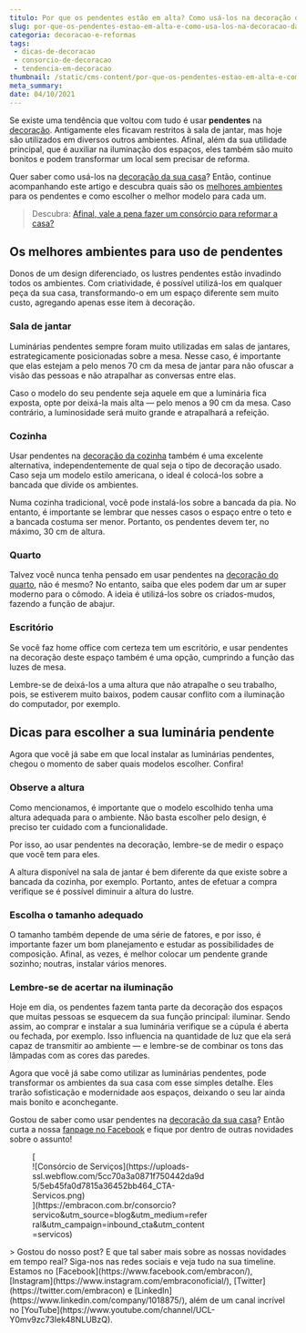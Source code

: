 ```yaml
---
titulo: Por que os pendentes estão em alta? Como usá-los na decoração da casa?
slug: por-que-os-pendentes-estao-em-alta-e-como-usa-los-na-decoracao-da-casa
categoria: decoracao-e-reformas
tags:
 - dicas-de-decoracao
 - consorcio-de-decoracao
 - tendencia-em-decoracao
thumbnail: /static/cms-content/por-que-os-pendentes-estao-em-alta-e-como-usa-los-na-decoracao-da-casa.jpeg
meta_summary: 
date: 04/10/2021
---
```

Se existe uma tendência que voltou com tudo é usar **pendentes** na [decoração](https://www.embracon.com.br/blog/quais-sao-as-caracteristicas-do-estilo-de-decoracao-classica). Antigamente eles ficavam restritos à sala de jantar, mas hoje são utilizados em diversos outros ambientes. Afinal, além da sua utilidade principal, que é auxiliar na iluminação dos espaços, eles também são muito bonitos e podem transformar um local sem precisar de reforma.

Quer saber como usá-los na [decoração da sua casa](https://www.embracon.com.br/blog/estilos-de-decoracao-conheca-os-principais-e-identifique-o-seu)? Então, continue acompanhando este artigo e descubra quais são os [melhores ambientes](https://www.embracon.com.br/blog/5-dicas-para-escolher-os-pisos-de-cada-ambiente-da-casa) para os pendentes e como escolher o melhor modelo para cada um.

> Descubra: [Afinal, vale a pena fazer um consórcio para reformar a casa?](https://www.embracon.com.br/blog/afinal-vale-a-pena-fazer-um-consorcio-para-reformar-a-casa)

Os melhores ambientes para uso de pendentes
-------------------------------------------

Donos de um design diferenciado, os lustres pendentes estão invadindo todos os ambientes. Com criatividade, é possível utilizá-los em qualquer peça da sua casa, transformando-o em um espaço diferente sem muito custo, agregando apenas esse item à decoração.

### Sala de jantar

Luminárias pendentes sempre foram muito utilizadas em salas de jantares, estrategicamente posicionadas sobre a mesa. Nesse caso, é importante que elas estejam a pelo menos 70 cm da mesa de jantar para não ofuscar a visão das pessoas e não atrapalhar as conversas entre elas.

Caso o modelo do seu pendente seja aquele em que a luminária fica exposta, opte por deixá-la mais alta — pelo menos a 90 cm da mesa. Caso contrário, a luminosidade será muito grande e atrapalhará a refeição.

### Cozinha

Usar pendentes na [decoração da cozinha](https://www.embracon.com.br/blog/vai-reformar-a-cozinha-confira-as-tendencias) também é uma excelente alternativa, independentemente de qual seja o tipo de decoração usado. Caso seja um modelo estilo americana, o ideal é colocá-los sobre a bancada que divide os ambientes.

Numa cozinha tradicional, você pode instalá-los sobre a bancada da pia. No entanto, é importante se lembrar que nesses casos o espaço entre o teto e a bancada costuma ser menor. Portanto, os pendentes devem ter, no máximo, 30 cm de altura.

### Quarto

Talvez você nunca tenha pensado em usar pendentes na [decoração do quarto](https://www.embracon.com.br/blog/saiba-o-que-e-tendencia-em-decoracao-de-quarto-de-casal), não é mesmo? No entanto, saiba que eles podem dar um ar super moderno para o cômodo. A ideia é utilizá-los sobre os criados-mudos, fazendo a função de abajur.

### Escritório

Se você faz home office com certeza tem um escritório, e usar pendentes na decoração deste espaço também é uma opção, cumprindo a função das luzes de mesa.

Lembre-se de deixá-los a uma altura que não atrapalhe o seu trabalho, pois, se estiverem muito baixos, podem causar conflito com a iluminação do computador, por exemplo.

Dicas para escolher a sua luminária pendente
--------------------------------------------

Agora que você já sabe em que local instalar as luminárias pendentes, chegou o momento de saber quais modelos escolher. Confira!

### Observe a altura

Como mencionamos, é importante que o modelo escolhido tenha uma altura adequada para o ambiente. Não basta escolher pelo design, é preciso ter cuidado com a funcionalidade.

Por isso, ao usar pendentes na decoração, lembre-se de medir o espaço que você tem para eles.

A altura disponível na sala de jantar é bem diferente da que existe sobre a bancada da cozinha, por exemplo. Portanto, antes de efetuar a compra verifique se é possível diminuir a altura do lustre.

### Escolha o tamanho adequado

O tamanho também depende de uma série de fatores, e por isso, é importante fazer um bom planejamento e estudar as possibilidades de composição. Afinal, as vezes, é melhor colocar um pendente grande sozinho; noutras, instalar vários menores.

### Lembre-se de acertar na iluminação

Hoje em dia, os pendentes fazem tanta parte da decoração dos espaços que muitas pessoas se esquecem da sua função principal: iluminar. Sendo assim, ao comprar e instalar a sua luminária verifique se a cúpula é aberta ou fechada, por exemplo. Isso influencia na quantidade de luz que ela será capaz de transmitir ao ambiente — e lembre-se de combinar os tons das lâmpadas com as cores das paredes.

Agora que você já sabe como utilizar as luminárias pendentes, pode transformar os ambientes da sua casa com esse simples detalhe. Eles trarão sofisticação e modernidade aos espaços, deixando o seu lar ainda mais bonito e aconchegante.

Gostou de saber como usar pendentes na [decoração da sua casa](https://www.embracon.com.br/blog/vale-a-pena-usar-papel-de-parede-na-decoracao)? Então curta a nossa [fanpage no Facebook](https://www.facebook.com/embracon/) e fique por dentro de outras novidades sobre o assunto!

<figure class="w-richtext-figure-type-image w-richtext-align-center" style="max-width:310px">[<div>![Consórcio de Serviços](https://uploads-ssl.webflow.com/5cc70a3a0871f750442da9d5/5eb45fa0d7815a36452bb464_CTA-Servicos.png)</div>](https://embracon.com.br/consorcio?servico&utm_source=blog&utm_medium=referral&utm_campaign=inbound_cta&utm_content=servicos)</figure>> Gostou do nosso post? E que tal saber mais sobre as nossas novidades em tempo real? Siga-nos nas redes sociais e veja tudo na sua timeline. Estamos no [Facebook](https://www.facebook.com/embracon/), [Instagram](https://www.instagram.com/embraconoficial/), [Twitter](https://twitter.com/embracon) e [LinkedIn](https://www.linkedin.com/company/1018875/), além de um canal incrível no [YouTube](https://www.youtube.com/channel/UCL-Y0mv9zc73Iek48NLUBzQ).
